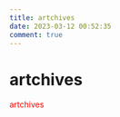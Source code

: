 ```yaml
---
title: artchives
date: 2023-03-12 00:52:35
comment: true
---
```


# artchives

<div style="color: red;">artchives</div>